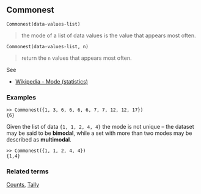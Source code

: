 ## Commonest 

``` 
Commonest(data-values-list)
```

> the mode of a list of data values is the value that appears most often.

``` 
Commonest(data-values-list, n)
```

> return the `n` values that appears most often.

See 
* [Wikipedia - Mode (statistics)](https://en.wikipedia.org/wiki/Mode_(statistics)) 

### Examples

```
>> Commonest({1, 3, 6, 6, 6, 6, 7, 7, 12, 12, 17}) 
{6}
```

Given the list of data `{1, 1, 2, 4, 4}` the mode is not unique – the dataset may be said to be **bimodal**, while a set with more than two modes may be described as **multimodal**. 
 
```
>> Commonest({1, 1, 2, 4, 4}) 
{1,4}
```

### Related terms 
[Counts](Counts.md), [Tally](Tally.md)